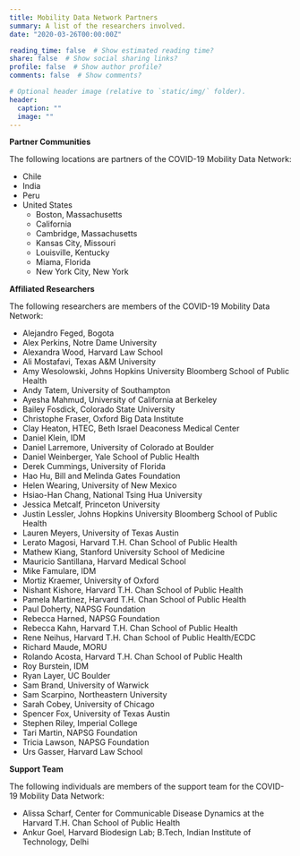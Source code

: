 ```yaml
---
title: Mobility Data Network Partners
summary: A list of the researchers involved.
date: "2020-03-26T00:00:00Z"

reading_time: false  # Show estimated reading time?
share: false  # Show social sharing links?
profile: false  # Show author profile?
comments: false  # Show comments?

# Optional header image (relative to `static/img/` folder).
header:
  caption: ""
  image: ""
---
```


**Partner Communities**

The following locations are partners of the COVID-19 Mobility Data Network:

- Chile
- India
- Peru
- United States
  - Boston, Massachusetts
  - California
  - Cambridge, Massachusetts
  - Kansas City, Missouri
  - Louisville, Kentucky
  - Miama, Florida
  - New York City, New York

**Affiliated Researchers**

The following researchers are members of the COVID-19 Mobility Data Network:

- Alejandro Feged, Bogota
- Alex Perkins, Notre Dame University
- Alexandra Wood, Harvard Law School
- Ali Mostafavi, Texas A&M University
- Amy Wesolowski, Johns Hopkins University Bloomberg School of Public Health
- Andy Tatem, University of Southampton
- Ayesha Mahmud, University of California at Berkeley
- Bailey Fosdick, Colorado State University
- Christophe Fraser, Oxford Big Data Institute
- Clay Heaton, HTEC, Beth Israel Deaconess Medical Center
- Daniel Klein, IDM
- Daniel Larremore, University of Colorado at Boulder
- Daniel Weinberger, Yale School of Public Health
- Derek Cummings, University of Florida
- Hao Hu, Bill and Melinda Gates Foundation
- Helen Wearing, University of New Mexico
- Hsiao-Han Chang, National Tsing Hua University
- Jessica Metcalf, Princeton University
- Justin Lessler, Johns Hopkins University Bloomberg School of Public Health
- Lauren Meyers, University of Texas Austin
- Lerato Magosi, Harvard T.H. Chan School of Public Health
- Mathew Kiang, Stanford University School of Medicine
- Mauricio Santillana, Harvard Medical School
- Mike Famulare, IDM
- Mortiz Kraemer, University of Oxford
- Nishant Kishore, Harvard T.H. Chan School of Public Health
- Pamela Martinez, Harvard T.H. Chan School of Public Health
- Paul Doherty, NAPSG Foundation
- Rebecca Harned, NAPSG Foundation
- Rebecca Kahn, Harvard T.H. Chan School of Public Health
- Rene Neihus, Harvard T.H. Chan School of Public Health/ECDC
- Richard Maude, MORU
- Rolando Acosta, Harvard T.H. Chan School of Public Health
- Roy Burstein, IDM
- Ryan Layer, UC Boulder
- Sam Brand, University of Warwick
- Sam Scarpino, Northeastern University
- Sarah Cobey, University of Chicago
- Spencer Fox, University of Texas Austin
- Stephen Riley, Imperial College
- Tari Martin, NAPSG Foundation
- Tricia Lawson, NAPSG Foundation
- Urs Gasser, Harvard Law School

**Support Team**

The following individuals are members of the support team for the COVID-19 Mobility Data Network:

- Alissa Scharf, Center for Communicable Disease Dynamics at the Harvard T.H. Chan School of Public Health
- Ankur Goel, Harvard Biodesign Lab; B.Tech, Indian Institute of Technology, Delhi
